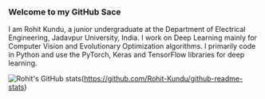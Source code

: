 ### Welcome to my GitHub Sace

I am Rohit Kundu, a junior undergraduate at the Department of Electrical Engineering, Jadavpur University, India. I work on Deep Learning mainly for Computer Vision and Evolutionary Optimization algorithms. I primarily code in Python and use the PyTorch, Keras and TensorFlow libraries for deep learning.

![Rohit's GitHub stats](https://github-readme-stats.vercel.app/api?username=Rohit-Kundu)(https://github.com/Rohit-Kundu/github-readme-stats)
